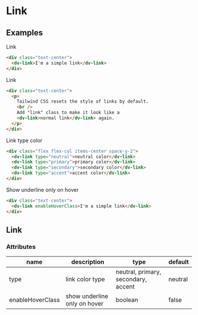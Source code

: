 # Link

## Examples

Link

```html :::demo
<div class="text-center">
  <dv-link>I'm a simple link</dv-link>
</div>
```

Link

```html :::demo
<div class="text-center">
  <p>
    Tailwind CSS resets the style of links by default.
    <br />
    Add "link" class to make it look like a
    <dv-link>normal link</dv-link> again.
  </p>
</div>
```

Link type color

```html :::demo
<div class="flex flex-col items-center space-y-2">
  <dv-link type="neutral">neutral color</dv-link>
  <dv-link type="primary">primary color</dv-link>
  <dv-link type="secondary">secondary color</dv-link>
  <dv-link type="accent">accent color</dv-link>
</div>
```

Show underline only on hover

```html :::demo
<div class="text-center">
  <dv-link enableHoverClass>I'm a simple link</dv-link>
</div>
```

## Link

### Attributes

| name             | description                  | type                                | default |
| ---------------- | ---------------------------- | ----------------------------------- | ------- |
| type             | link color type              | neutral, primary, secondary, accent | neutral |
| enableHoverClass | show underline only on hover | boolean                             | false   |
